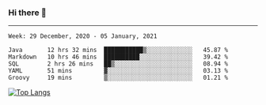 ### Hi there 👋
---
<!--START_SECTION:waka-->
```text
Week: 29 December, 2020 - 05 January, 2021

Java       12 hrs 32 mins  ███████████▒░░░░░░░░░░░░░   45.87 % 
Markdown   10 hrs 46 mins  ██████████░░░░░░░░░░░░░░░   39.42 % 
SQL        2 hrs 26 mins   ██▒░░░░░░░░░░░░░░░░░░░░░░   08.94 % 
YAML       51 mins         ▓░░░░░░░░░░░░░░░░░░░░░░░░   03.13 % 
Groovy     19 mins         ▒░░░░░░░░░░░░░░░░░░░░░░░░   01.21 % 
```
<!--END_SECTION:waka-->

[![Top Langs](https://github-readme-stats.vercel.app/api/top-langs/?username=HyunAh-iia&layout=compact)](https://github.com/anuraghazra/github-readme-stats)
<!--
**HyunAh-iia/HyunAh-iia** is a ✨ _special_ ✨ repository because its `README.md` (this file) appears on your GitHub profile.

Here are some ideas to get you started:

- 🔭 I’m currently working on ...
- 🌱 I’m currently learning ...
- 👯 I’m looking to collaborate on ...
- 🤔 I’m looking for help with ...
- 💬 Ask me about ...
- 📫 How to reach me: ...
- 😄 Pronouns: ...
- ⚡ Fun fact: ...
-->
